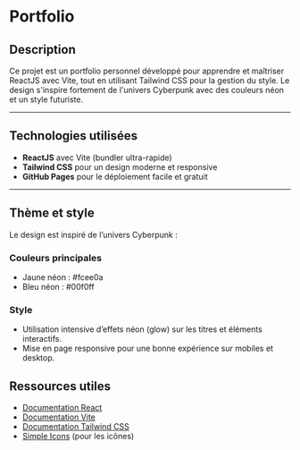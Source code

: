 # Portfolio 

## Description

Ce projet est un portfolio personnel développé pour apprendre et maîtriser ReactJS avec Vite, tout en utilisant Tailwind CSS pour la gestion du style. Le design s'inspire fortement de l'univers Cyberpunk avec des couleurs néon et un style futuriste.

---

## Technologies utilisées

- **ReactJS** avec Vite (bundler ultra-rapide)  
- **Tailwind CSS** pour un design moderne et responsive  
- **GitHub Pages** pour le déploiement facile et gratuit  

---

## Thème et style

Le design est inspiré de l’univers Cyberpunk :

### Couleurs principales

- Jaune néon : #fcee0a  
- Bleu néon : #00f0ff

### Style

- Utilisation intensive d’effets néon (glow) sur les titres et éléments interactifs.  
- Mise en page responsive pour une bonne expérience sur mobiles et desktop.

## Ressources utiles

- [Documentation React](https://reactjs.org/docs/getting-started.html)  
- [Documentation Vite](https://vitejs.dev/guide/)  
- [Documentation Tailwind CSS](https://tailwindcss.com/docs)  
- [Simple Icons](https://simpleicons.org/) (pour les icônes)


